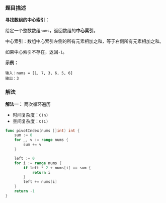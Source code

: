 ### 题目描述

**寻找数组的中心索引：**

给定一个整数数组`nums`，返回数组的**中心索引**。

中心索引：数组中心索引左侧的所有元素相加之和，等于右侧所有元素相加之和。

如果中心索引不存在，返回`-1`。

**示例：**

```shell
输入：nums = [1, 7, 3, 6, 5, 6]
输出：3
```

### 解法

**解法一：** 两次循环遍历

- 时间复杂度：`O(n)`
- 空间复杂度：`O(1)`

```go
func pivotIndex(nums []int) int {
    sum := 0
    for _, v := range nums {
        sum += v
    }

    left := 0
    for i := range nums {
        if left * 2 + nums[i] == sum {
            return i
        }
        left += nums[i]
    }
    return -1
}
```